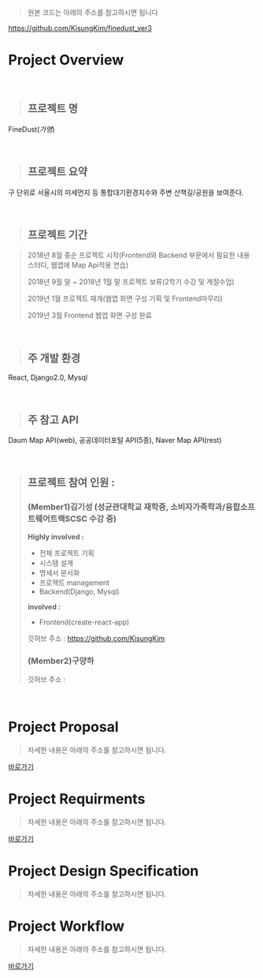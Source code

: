 > 원본 코드는 아래의 주소를 참고하시면 됩니다

https://github.com/KisungKim/finedust_ver3

# Project Overview

<br/>

> ## 프로젝트 명

FineDust(*가명*)

<br/>

> ## 프로젝트 요약

구 단위로 서울시의 미세먼지 등 통합대기환경지수와 주변 산책길/공원을 보여준다. 

<br/>

> ## 프로젝트 기간

> 2018년 8월 중순 프로젝트 시작(Frontend와 Backend 부문에서 필요한 내용 스터디, 웹앱에 Map Api적용 연습)
>
> 2018년 9월 말 ~ 2018년 1월 말 프로젝트 보류(2학기 수강 및 계절수업)
>
> 2019년 1월 프로젝트 재개(웹앱 화면 구성 기획 및 Frontend마무리)
>
> 2019년 3월 Frontend 웹앱 화면 구성 완료
>

<br/>

> ## 주 개발 환경

React, Django2.0, Mysql

<br/>

> ## 주 참고 API

Daum Map API(web), 공공데이터포털 API(5종), Naver Map API(rest)

<br/>

> ## 프로젝트 참여 인원 : 
> ### (Member1)김기성 (**성균관대학교 재학중, 소비자가족학과/융합소프트웨어트랙SCSC 수강 중**)
>
> **Highly involved :**
>
> - 전체 프로젝트 기획
> - 시스템 설계
> - 명세서 문서화
> - 프로젝트 management
> - Backend(Django, Mysql) 
>
>
> **involved :** 
>
> - Frontend(create-react-app)
>
> 깃허브 주소 : https://github.com/KisungKim
>
> ### (Member2)구양하
>
> 깃허브 주소 : 

<br/>

# Project Proposal

> 자세한 내용은 아래의 주소를 참고하시면 됩니다.

[바로가기](https://github.com/KisungKim/project2018_finedust/tree/master/proposal)

# Project Requirments

> 자세한 내용은 아래의 주소를 참고하시면 됩니다.

[바로가기](https://github.com/KisungKim/project2018_finedust/tree/master/requirements)

# Project Design Specification

> 자세한 내용은 아래의 주소를 참고하시면 됩니다.

# Project Workflow

> 자세한 내용은 아래의 주소를 참고하시면 됩니다.

[바로가기](https://github.com/KisungKim/project2018_finedust/tree/master/workflow)

